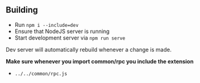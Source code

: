 ## Building
- Run `npm i --include=dev`
- Ensure that NodeJS server is running
- Start development server via `npm run serve`

Dev server will automatically rebuild whenever a change is made.

**Make sure whenever you import common/rpc you include the extension**
- `../../common/rpc.js`